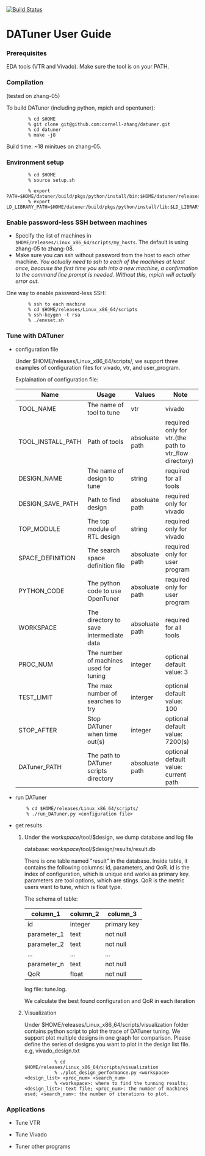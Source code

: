 [![Build Status](https://travis-ci.com/cornell-zhang/datuner.svg?token=KrcYXzoSR4bbR5JiDUuz&branch=master)](https://travis-ci.com/cornell-zhang/datuner)

# DATuner User Guide

### Prerequisites

EDA tools (VTR and Vivado).
Make sure the tool is on your PATH.

### Compilation
(tested on zhang-05)

To build DATuner (including python, mpich and opentuner):

            % cd $HOME
            % git clone git@github.com:cornell-zhang/datuner.git
            % cd datuner
            % make -j8
            
Build time: ~18 minitues on zhang-05.
    
### Environment setup

            % cd $HOME
            % source setup.sh
            
            % export PATH=$HOME/datuner/build/pkgs/python/install/bin:$HOME/datuner/releases/Linux_x86_64/install/bin:$PATH
            % export LD_LIBRARY_PATH=$HOME/datuner/build/pkgs/python/install/lib:$LD_LIBRARY_PATH
       
### Enable password-less SSH between machines

 * Specify the list of machines in `$HOME/releases/Linux_x86_64/scripts/my_hosts`. The default is using zhang-05 to zhang-08.
 * Make sure you can ssh without password from the host to each other machine. *You actually need to ssh to each of the machines at least once, because the first time you ssh into a new machine, a confirmation to the command line prompt is needed. Without this, mpich will actually error out.*
  
One way to enable password-less SSH:
            
            % ssh to each machine
            % cd $HOME/releases/Linux_x86_64/scripts
            % ssh-keygen -t rsa
            % ./envset.sh

###  Tune with DATuner

  * configuration file
    
    Under $HOME/releases/Linux_x86_64/scripts/,  we support three examples of configuration files for vivado, vtr, and user_program.

    Explaination of configuration file:

      |Name                 |Usage                                    |Values                 |Note|
      |----|----|----|----|
      |TOOL_NAME            |The name of tool to tune                 |vtr|vivado|other       |required for all tools|
      |TOOL_INSTALL_PATH    |Path of tools                            |absoluate path         |required only for vtr.(the path to vtr_flow directory)|
      |DESIGN_NAME          |The name of design to tune               |string                 |required for all tools|
      |DESIGN_SAVE_PATH     |Path to find design                      |absoluate path         |required only for vivado|
      |TOP_MODULE           |The top module of RTL design             |string                 |required only for vivado|
      |SPACE_DEFINITION     |The search space definition file         |absoluate path         |required only for user program|
      |PYTHON_CODE          |The python code to use OpenTuner         |absoluate path         |required only for user program|
      |WORKSPACE            |The directory to save intermediate data  |absoluate path         |required for all tools|
      |PROC_NUM             |The number of machines used for tuning   |integer                |optional default value: 3|
      |TEST_LIMIT           |The max number of searches to try        |interger               |optional default value: 100|
      |STOP_AFTER           |Stop DATuner when time out(s)            |integer                |optional default value: 7200(s)|
      |DATuner_PATH         |The path to DATuner scripts directory    |absoluate path         |optional default value: current path|

  * run DATuner
  
            % cd $HOME/releases/Linux_x86_64/scripts/
            % ./run_DATuner.py <configuration file>
  
  * get results
  
      1) Under the $workspace/$tool/$design, we dump database and log file
      
         database: $workspace/$tool/$design/results/result.db 
      
         There is one table named "result" in the database. Inside table, it contains the following columns: id, parameters, and QoR. id is the index of configuration, which is unique and works as primary key. parameters are tool options, which are stings. QoR is the metric users want to tune, which is float type.
      
         The schema of table:
      
         |column_1|column_2|column_3|
         |----|----|----|
         |id|integer|primary key|
         |parameter_1|text|not null|
         |parameter_2|text|not null|
         |...|...|...|
         |parameter_n|text|not null|
         |QoR|float|not null|
      
         log file: tune.log. 
      
         We calculate the best found configuration and QoR in each iteration
      
      2) Visualization
  
         Under $HOME/releases/Linux_x86_64/scripts/visualization folder contains python script to plot the trace of DATuner tuning. We support plot multiple designs in one graph for comparison. Please define the series of designs you want to plot in the design list file. e.g, vivado_design.txt
     
                        % cd $HOME/releases/Linux_x86_64/scripts/visualization
                        % ./plot_design_performance.py <workspace> <design_list> <proc_num> <search_num> 
                        % <workspace>: where to find the tunning results; <design_list>: text file; <proc_num>: the number of machines used; <search_num>: the number of iterations to plot.
            
            
            
###  Applications

   * Tune VTR
   
   * Tune Vivado
   
   * Tuner other programs

